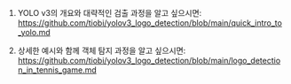 1. YOLO v3의 개요와 대략적인 검출 과정을 알고 싶으시면:
https://github.com/tiobi/yolov3_logo_detection/blob/main/quick_intro_to_yolo.md

2. 상세한 예시와 함께 객체 탐지 과정을 알고 싶으시면:
https://github.com/tiobi/yolov3_logo_detection/blob/main/logo_detection_in_tennis_game.md
